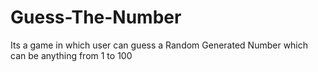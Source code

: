 # Guess-The-Number
Its a game in which user can guess a Random Generated Number which can be anything from 1 to 100
